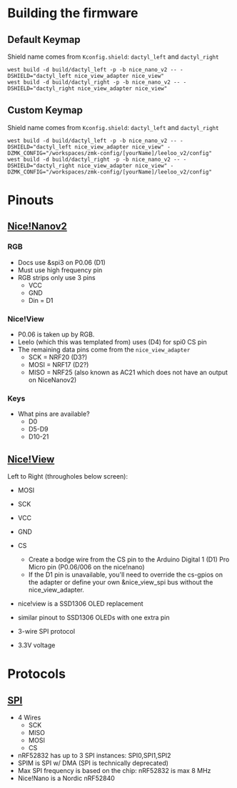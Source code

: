 # Building the firmware
## Default Keymap

Shield name comes from `Kconfig.shield`: `dactyl_left` and `dactyl_right`

```
west build -d build/dactyl_left -p -b nice_nano_v2 -- -DSHIELD="dactyl_left nice_view_adapter nice_view"
west build -d build/dactyl_right -p -b nice_nano_v2 -- -DSHIELD="dactyl_right nice_view_adapter nice_view"
```

## Custom Keymap
Shield name comes from `Kconfig.shield`: `dactyl_left` and `dactyl_right`

```
west build -d build/dactyl_left -p -b nice_nano_v2 -- -DSHIELD="dactyl_left nice_view_adapter nice_view" -DZMK_CONFIG="/workspaces/zmk-config/[yourName]/leeloo_v2/config"
west build -d build/dactyl_right -p -b nice_nano_v2 -- -DSHIELD="dactyl_right nice_view_adapter nice_view" -DZMK_CONFIG="/workspaces/zmk-config/[yourName]/leeloo_v2/config"
```


# Pinouts
## [Nice!Nanov2](https://nicekeyboards.com/docs/nice-nano/pinout-schematic)

### RGB
- Docs use &spi3 on P0.06 (D1)
- Must use high frequency pin
- RGB strips only use 3 pins
  - VCC
  - GND
  - Din = D1


### Nice!View
- P0.06 is taken up by RGB.
- Leelo (which this was templated from) uses (D4) for spi0 CS pin
- The remaining data pins come from the `nice_view_adapter`
  - SCK = NRF20 (D3?)
  - MOSI = NRF17 (D2?)
  - MISO = NRF25 (also known as AC21 which does not have an output on NiceNanov2)


### Keys
- What pins are available?
  - D0
  - D5-D9
  - D10-21

## [Nice!View](https://nicekeyboards.com/docs/nice-view/pinout-schematic)
Left to Right (througholes below screen):
  - MOSI
  - SCK
  - VCC
  - GND
  - CS
    - Create a bodge wire from the CS pin to the Arduino Digital 1 (D1) Pro Micro pin (P0.06/006 on the nice!nano)
    - If the D1 pin is unavailable, you'll need to override the cs-gpios on the adapter or define your own &nice_view_spi bus without the nice_view_adapter.

- nice!view is a SSD1306 OLED replacement
- similar pinout to SSD1306 OLEDs with one extra pin
- 3-wire SPI protocol
- 3.3V voltage

# Protocols

## [SPI](https://embeddedexplorer.com/nrf52-spi-tutorial/)
- 4 Wires
  - SCK
  - MISO
  - MOSI
  - CS
- nRF52832 has up to 3 SPI instances: SPI0,SPI1,SPI2
- SPIM is SPI w/ DMA (SPI is technically deprecated)
- Max SPI frequency is based on the chip: nRF52832 is max 8 MHz
- Nice!Nano is a Nordic nRF52840
